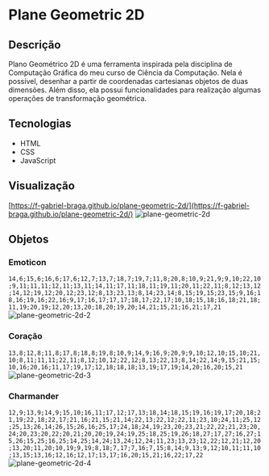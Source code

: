 # Plane Geometric 2D

## Descrição
Plano Geométrico 2D é uma ferramenta inspirada pela disciplina de Computação Gráfica do meu curso de Ciência da Computação. Nela é possível, desenhar a partir de coordenadas cartesianas objetos de duas dimensões. Além disso, ela possui funcionalidades para realização algumas operações de transformação geométrica.

## Tecnologias
* HTML
* CSS
* JavaScript

## Visualização
[https://f-gabriel-braga.github.io/plane-geometric-2d/](https://f-gabriel-braga.github.io/plane-geometric-2d/)
![plane-geometric-2d](https://user-images.githubusercontent.com/66652642/220803661-c5c17e26-ddb6-43cb-b541-1c6ff2541020.png)

## Objetos
### Emoticon
`14,6;15,6;16,6;17,6;12,7;13,7;18,7;19,7;11,8;20,8;10,9;21,9;9,10;22,10;9,11;11,11;12,11;13,11;14,11;17,11;18,11;19,11;20,11;22,11;8,12;13,12;14,12;19,12;20,12;23,12;8,13;23,13;8,14;23,14;8,15;19,15;23,15;9,16;18,16;19,16;22,16;9,17;16,17;17,17;18,17;22,17;10,18;15,18;16,18;21,18;11,19;20,19;12,20;13,20;18,20;19,20;14,21;15,21;16,21;17,21`
![plane-geometric-2d-2](https://user-images.githubusercontent.com/66652642/220804058-3c8cf882-cee2-4a2a-bc4a-1f6303c8d4e6.png)
### Coração
`13,8;12,8;11,8;17,8;18,8;19,8;10,9;14,9;16,9;20,9;9,10;12,10;15,10;21,10;8,11;11,11;22,11;8,12;10,12;22,12;8,13;22,13;8,14;22,14;9,15;21,15;10,16;20,16;11,17;19,17;12,18;18,18;13,19;17,19;14,20;16,20;15,21`
![plane-geometric-2d-3](https://user-images.githubusercontent.com/66652642/220804060-6aa3ae15-4ca9-4a73-a448-f2d56bc78a76.png)

### Charmander 
`12,9;13,9;14,9;15,10;16,11;17,12;17,13;18,14;18,15;19,16;19,17;20,18;21,19;22,18;22,17;21,16;21,15;21,14;22,13;22,12;22,11;23,10;24,11;25,12;25,13;26,14;26,15;26,16;25,17;24,18;24,19;23,20;23,21;22,22;21,23;20,24;20,23;20,22;20,21;20,20;19,24;19,25;18,25;19,26;18,27;17,27;16,27;15,26;15,25;16,25;14,25;14,24;13,24;12,24;11,23;13,23;12,22;12,21;12,20;13,20;11,20;10,19;9,19;8,18;7,17;7,16;7,15;8,14;9,13;9,12;10,11;11,10;13,15;13,16;12,16;12,17;13,17;16,20;15,21;16,22;17,22`
![plane-geometric-2d-4](https://user-images.githubusercontent.com/66652642/220804060-6aa3ae15-4ca9-4a73-a448-f2d56bc78a76.png)